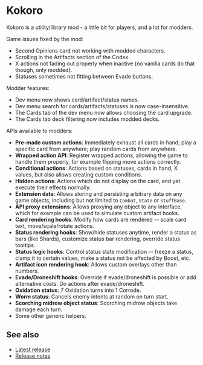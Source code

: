 # Kokoro

Kokoro is a utility/library mod - a little bit for players, and a lot for modders.

Game issues fixed by the mod:
* Second Opinions card not working with modded characters.
* Scrolling in the Artifacts section of the Codex.
* X actions not fading out properly when inactive (no vanilla cards do that though, only modded).
* Statuses sometimes not fitting between Evade buttons.

Modder features:
* Dev menu now shows card/artifact/status names.
* Dev menu search for cards/artifacts/statuses is now case-insensitive.
* The Cards tab of the dev menu now allows choosing the card upgrade.
* The Cards tab deck filtering now includes modded decks.

APIs available to modders:
* **Pre-made custom actions**: Immediately exhaust all cards in hand; play a specific card from anywhere; play random cards from anywhere.
* **Wrapped action API**: Register wrapped actions, allowing the game to handle them properly, for example flipping move actions correctly.
* **Conditional actions**: Actions based on statuses, cards in hand, X values, but also allows creating custom conditions.
* **Hidden actions**: Actions which do not display on the card, and yet execute their effects normally.
* **Extension data**: Allows storing and persisting arbitrary data on any game objects, including but not limited to `Combat`, `State` or `StuffBase`.
* **API proxy extensions**: Allows proxying any object to any interface, which for example can be used to simulate custom artifact hooks.
* **Card rendering hooks**: Modify how cards are rendered -- scale card text, move/scale/rotate actions.
* **Status rendering hooks**: Show/hide statuses anytime, render a status as bars (like Shards), customize status bar rendering, override status tooltips.
* **Status logic hooks**: Control status state modification -- freeze a status, clamp it to certain values, make a status not be affected by Boost, etc.
* **Artifact icon rendering hook**: Allows custom overlays other than numbers.
* **Evade/Droneshift hooks**: Override if evade/droneshift is possible or add alternative costs. Do actions after evade/droneshift.
* **Oxidation status**: 7 Oxidation turns into 1 Corrode.
* **Worm status**: Cancels enemy intents at random on turn start.
* **Scorching midrow object status**: Scorching midrow objects take damage each turn.
* Some other generic helpers.

## See also
* [Latest release](https://github.com/Shockah/Cobalt-Core-Mods/releases/tag/release%2Fkokoro-1.1.0)
* [Release notes](release-notes.md)